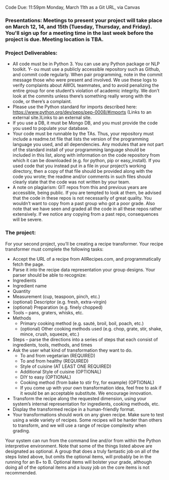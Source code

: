 Code Due: 11:59pm Monday, March 11th as a Git URL, via Canvas

### Presentations: Meetings to present your project will take place on March 12, 14, and 15th (Tuesday, Thursday, and Friday). You'll sign up for a meeting time in the last week before the project is due. Meeting location is TBA.

### Project Deliverables:

- All code must be in Python 3. You can use any Python package or NLP toolkit.
Y- ou must use a publicly accessible repository such as Github, and commit code regularly. When pair programming, note in the commit message those who were present and involved. We use these logs to verify complaints about AWOL teammates, and to avoid penalizing the entire group for one student’s violation of academic integrity. We don’t look at the commits unless there’s something really wrong with the code, or there’s a complaint.
- Please use the Python standard for imports described here: https://www.python.org/dev/peps/pep-0008/#imports (Links to an external site.)Links to an external site.
- If you use a DB, it must be Mongo DB, and you must provide the code you used to populate your database.
- Your code must be runnable by the TAs. Thus, your repository must include a readme.txt file that lists the version of the programming language you used, and all dependencies. Any modules that are not part of the standard install of your programming language should be included in this list, along with information on the code repository from which it can be downloaded (e.g. for python, pip or easy_install). If you used code that you instead put in a file in your project’s working directory, then a copy of that file should be provided along with the code you wrote; the readme and/or comments in such files should clearly state that the code was not written by your team.
- A note on plagiarism: GIT repos from this and previous years are accessible, being public. If you are tempted to look at them, be advised that the code in these repos is not necessarily of great quality. You wouldn’t want to copy from a past group who got a poor grade. Also note that we have seen and graded all the code in all these repos rather extensively. If we notice any copying from a past repo, consequences will be severe.   

### The project:
For your second project, you’ll be creating a recipe transformer. Your recipe transformer must complete the following tasks:

- Accept the URL of a recipe from AllRecipes.com, and programmatically fetch the page.
- Parse it into the recipe data representation your group designs. Your parser should be able to recognize:
- Ingredients
- Ingredient name
- Quantity
- Measurement (cup, teaspoon, pinch, etc.)
- (optional) Descriptor (e.g. fresh, extra-virgin)
- (optional) Preparation (e.g. finely chopped)
- Tools – pans, graters, whisks, etc.
- Methods
  - Primary cooking method (e.g. sauté, broil, boil, poach, etc.)
  - (optional) Other cooking methods used (e.g. chop, grate, stir, shake, mince, crush, squeeze, etc.)
- Steps – parse the directions into a series of steps that each consist of ingredients, tools, methods, and times
- Ask the user what kind of transformation they want to do.
  - To and from vegetarian (REQUIRED)
  - To and from healthy (REQUIRED)
  - Style of cuisine (AT LEAST ONE REQUIRED)
  - Additional Style of cuisine (OPTIONAL)
  - DIY to easy (OPTIONAL)
  - Cooking method (from bake to stir fry, for example) (OPTIONAL)
  - If you come up with your own transformation idea, feel free to ask if it would be an acceptable substitute. We encourage innovation.
- Transform the recipe along the requested dimension, using your system’s internal representation for ingredients, cooking methods, etc.
- Display the transformed recipe in a human-friendly format.
- Your transformations should work on any given recipe. Make sure to test    using a wide variety of recipes. Some recipes will be harder than others to transform, and we will use a range of recipe complexity when grading.

Your system can run from the command line and/or from within the Python interpretive environment. Note that some of the things listed above are designated as optional. A group that does a truly fantastic job on all of the steps listed above, but omits the optional items, will probably be in the running for an B+ to B. Optional items will bolster your grade, although doing all of the optional items and a lousy job on the core items is not recommended.

